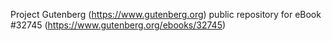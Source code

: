 Project Gutenberg (https://www.gutenberg.org) public repository for eBook #32745 (https://www.gutenberg.org/ebooks/32745)
